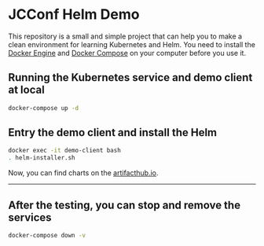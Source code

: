 # JCConf Helm Demo

This repository is a small and simple project that can help you to make a clean environment for learning Kubernetes and Helm. You need to install the [Docker Engine](https://docs.docker.com/engine/install/) and [Docker Compose](https://docs.docker.com/compose/install/) on your computer before you use it.

## Running the Kubernetes service and demo client at local

```bash
docker-compose up -d
```

## Entry the demo client and install the Helm

```bash
docker exec -it demo-client bash
. helm-installer.sh
```

Now, you can find charts on the [artifacthub.io](https://artifacthub.io/).

---

## After the testing, you can stop and remove the services

```bash
docker-compose down -v
```

